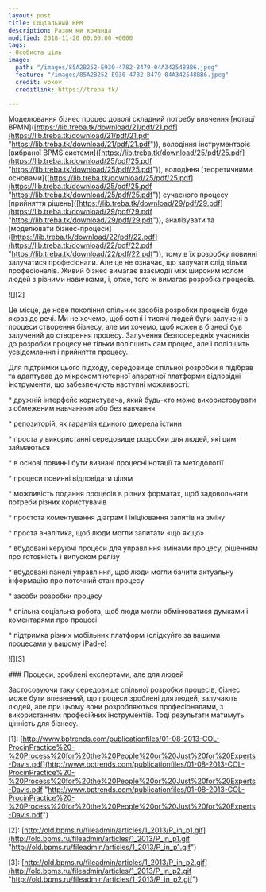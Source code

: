 ```yaml
---
layout: post
title: Соціальний BPM
description: Разом ми команда
modified: 2018-11-20 00:00:00 +0000
tags:
- Особиста ціль
image:
  path: "/images/85A2B252-E930-4782-B479-04A342548BB6.jpeg"
  feature: "/images/85A2B252-E930-4782-B479-04A342548BB6.jpeg"
  credit: vokov
  creditlink: https://treba.tk/

---
```

Моделювання бізнес процес доволі складний потребу вивчення \[нотацї BPMN\]([https://lib.treba.tk/download/21/pdf/21.pdf](https://lib.treba.tk/download/21/pdf/21.pdf "https://lib.treba.tk/download/21/pdf/21.pdf")), володіння інструментаріє \[вибраної BPMS системи\]([https://lib.treba.tk/download/25/pdf/25.pdf](https://lib.treba.tk/download/25/pdf/25.pdf "https://lib.treba.tk/download/25/pdf/25.pdf")), володіння \[теоретичними основами\]([https://lib.treba.tk/download/25/pdf/25.pdf](https://lib.treba.tk/download/25/pdf/25.pdf "https://lib.treba.tk/download/25/pdf/25.pdf")) сучасного процесу \[прийняття рішень\]([https://lib.treba.tk/download/29/pdf/29.pdf](https://lib.treba.tk/download/29/pdf/29.pdf "https://lib.treba.tk/download/29/pdf/29.pdf")), аналізувати та \[моделювати бізнес-процеси\]([https://lib.treba.tk/download/22/pdf/22.pdf](https://lib.treba.tk/download/22/pdf/22.pdf "https://lib.treba.tk/download/22/pdf/22.pdf")), тому в їх розробку повинні залучатися професіонали. Але це не означає, що залучати слід тільки професіоналів. Живий бізнес вимагає взаємодії між широким колом людей з різними навичками, і, отже, того ж вимагає розробка процесів. 

!\[\]\[2\]

Це місце, де нове покоління спільних засобів розробки процесів буде якраз до речі. Ми не хочемо, щоб сотні і тисячі людей були залучені в процеси створення бізнесу, але ми хочемо, щоб кожен в бізнесі був залучений до створення процесу. Залучення безпосередніх учасників до розробки процесу не тільки поліпшить сам процес, але і поліпшить усвідомлення і прийняття процесу. 

Для підтримки цього підходу, середовище спільної розробки я підібрав та адаптував до мікрокомп‘ютерної апаратної платформи відповідні інструменти, що забезпечують наступні можливості:

\* дружній інтерфейс користувача, який будь-хто може використовувати з обмеженим навчанням або без навчання

\* репозиторій, як гарантія єдиного джерела істини

\* проста у використанні середовище розробки для людей, які цим займаються

\* в основі повинні бути визнані процесні нотації та методології

\* процеси повинні відповідати цілям

\* можливість подання процесів в різних форматах, щоб задовольняти потреби різних користувачів

\* простота коментування діаграм і ініціювання запитів на зміну

\* проста аналітика, щоб люди могли запитати «що якщо»

\* вбудовані керуючі процеси для управління змінами процесу, рішенням про готовність і випуском релізу

\* вбудовані панелі управління, щоб люди могли бачити актуальну інформацію про поточний стан процесу

\* засоби розробки процесу

\* спільна соціальна робота, щоб люди могли обмінюватися думками і коментарями про процесі

\* підтримка різних мобільних платформ (слідкуйте за вашими процесами у вашому iPad-е)

!\[\]\[3\]

\### Процеси, зроблені експертами, але для людей

Застосовуючи таку середовище спільної розробки процесів, бізнес може бути впевнений, що процеси зроблені для людей, залучають людей, але при цьому вони розробляються професіоналами, з використанням професійних інструментів. Тоді результати матимуть цінність для бізнесу.

\[1\]: [http://www.bptrends.com/publicationfiles/01-08-2013-COL-ProcinPractice%20-%20Process%20for%20the%20People%20or%20Just%20for%20Experts-Davis.pdf](http://www.bptrends.com/publicationfiles/01-08-2013-COL-ProcinPractice%20-%20Process%20for%20the%20People%20or%20Just%20for%20Experts-Davis.pdf "http://www.bptrends.com/publicationfiles/01-08-2013-COL-ProcinPractice%20-%20Process%20for%20the%20People%20or%20Just%20for%20Experts-Davis.pdf")

\[2\]: [http://old.bpms.ru/fileadmin/articles/1_2013/P_in_p1.gif](http://old.bpms.ru/fileadmin/articles/1_2013/P_in_p1.gif "http://old.bpms.ru/fileadmin/articles/1_2013/P_in_p1.gif")

\[3\]: [http://old.bpms.ru/fileadmin/articles/1_2013/P_in_p2.gif](http://old.bpms.ru/fileadmin/articles/1_2013/P_in_p2.gif "http://old.bpms.ru/fileadmin/articles/1_2013/P_in_p2.gif")